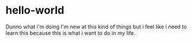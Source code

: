 # hello-world
Dunno what i'm doing
I'm new at this kind of things but i feel like i need to learn this because this is what i want to do in my life.
